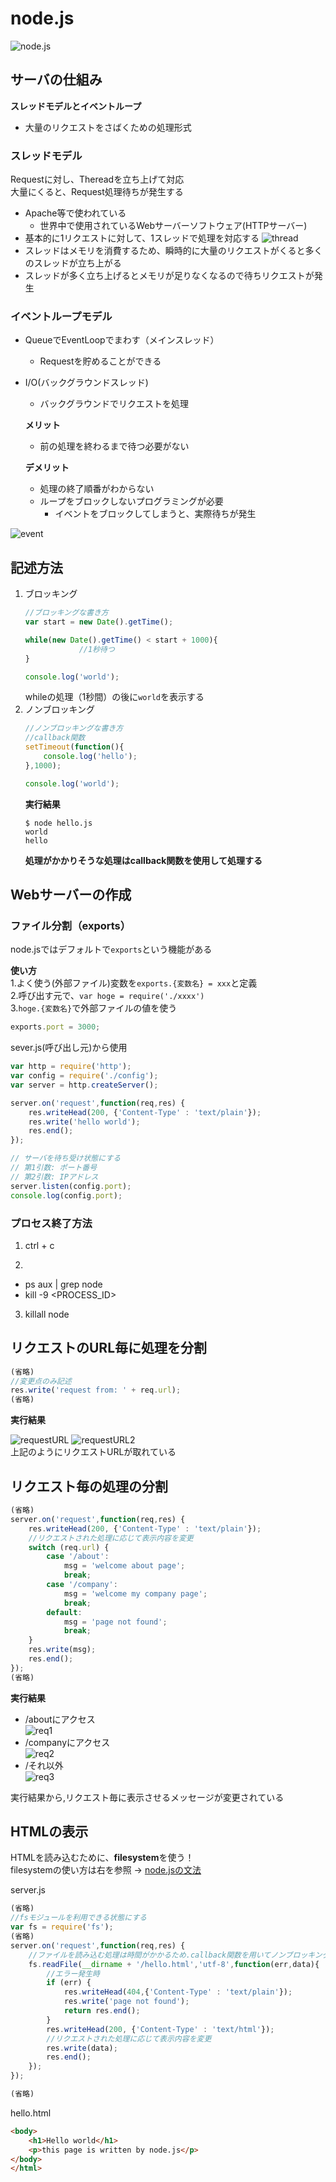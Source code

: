 # node.js
![node.js](img/node.png "サンプル")
## サーバの仕組み
**スレッドモデルとイベントループ**    
* 大量のリクエストをさばくための処理形式
### スレッドモデル
Requestに対し、Thereadを立ち上げて対応  
大量にくると、Request処理待ちが発生する
- Apache等で使われている
    - 世界中で使用されているWebサーバーソフトウェア(HTTPサーバー)
- 基本的に1リクエストに対して、1スレッドで処理を対応する
![thread](model/thread.jpg "サンプル")
- スレッドはメモリを消費するため、瞬時的に大量のリクエストがくると多くのスレッドが立ち上がる
- スレッドが多く立ち上げるとメモリが足りなくなるので待ちリクエストが発生
### イベントループモデル
- QueueでEventLoopでまわす（メインスレッド）  
    - Requestを貯めることができる
- I/O(バックグラウンドスレッド)
    - バックグラウンドでリクエストを処理

    **メリット**  
    - 前の処理を終わるまで待つ必要がない    

    **デメリット**  
    - 処理の終了順番がわからない  　  　
    - ループをブロックしないプログラミングが必要　　
        - イベントをブロックしてしまうと、実際待ちが発生

![event](model/event.jpg "サンプル")

## 記述方法
1. ブロッキング
    ```javascript
    //ブロッキングな書き方
    var start = new Date().getTime();

    while(new Date().getTime() < start + 1000){
                //1秒待つ
    }

    console.log('world');
    ```
    whileの処理（1秒間）の後に`world`を表示する
2. ノンブロッキング
    ```javascript
    //ノンブロッキングな書き方
    //callback関数
    setTimeout(function(){
        console.log('hello');
    },1000);

    console.log('world');
    ```
    **実行結果**
    ```
    $ node hello.js
    world
    hello
    ```
    **処理がかかりそうな処理はcallback関数を使用して処理する**

## Webサーバーの作成
### ファイル分割（exports）
node.jsではデフォルトで`exports`という機能がある   

**使い方**    
    1.よく使う(外部ファイル)変数を`exports.{変数名} = xxx`と定義  
    2.呼び出す元で、`var hoge = require('./xxxx')`  
    3.`hoge.{変数名}`で外部ファイルの値を使う

```javascript
exports.port = 3000;

```
sever.js(呼び出し元)から使用
```javascript
var http = require('http');
var config = require('./config');
var server = http.createServer();

server.on('request',function(req,res) {
    res.writeHead(200, {'Content-Type' : 'text/plain'});
    res.write('hello world');
    res.end();
});

// サーバを待ち受け状態にする
// 第1引数: ポート番号
// 第2引数: IPアドレス
server.listen(config.port);
console.log(config.port);
```

### プロセス終了方法
1. ctrl + c

2.  

- ps aux | grep node
- kill -9 <PROCESS_ID>

3. killall node

## リクエストのURL毎に処理を分割
```javascript:server.js
(省略)
//変更点のみ記述
res.write('request from: ' + req.url);
(省略)
```
**実行結果**

![requestURL](img/requestURL.png "サンプル")
![requestURL2](img/requestURL2.png "サンプル")  
上記のようにリクエストURLが取れている

## リクエスト毎の処理の分割
```javascript
(省略)
server.on('request',function(req,res) {
    res.writeHead(200, {'Content-Type' : 'text/plain'});
    //リクエストされた処理に応じて表示内容を変更
    switch (req.url) {
        case '/about':
            msg = 'welcome about page';
            break;
        case '/company':
            msg = 'welcome my company page';
            break;
        default:
            msg = 'page not found';
            break;
    }
    res.write(msg);
    res.end();
});
(省略)
```
**実行結果**  
- /aboutにアクセス  
![req1](img/req1.png "req1")
- /companyにアクセス  
![req2](img/req2.png "req2")
- /それ以外   
![req3](img/req3.png "req3")  

実行結果から,リクエスト毎に表示させるメッセージが変更されている

## HTMLの表示  
HTMLを読み込むために、**filesystem**を使う！   
filesystemの使い方は右を参照 →
[node.jsの文法](./node.js-file-operation.md "Qiita")


server.js
```javascript
(省略)
//fsモジュールを利用できる状態にする
var fs = require('fs');
(省略)
server.on('request',function(req,res) {
    //ファイルを読み込む処理は時間がかかるため.callback関数を用いてノンブロッキング処理
    fs.readFile(__dirname + '/hello.html','utf-8',function(err,data){
        //エラー発生時
        if (err) {
            res.writeHead(404,{'Content-Type' : 'text/plain'});
            res.write('page not found');
            return res.end();
        }
        res.writeHead(200, {'Content-Type' : 'text/html'});
        //リクエストされた処理に応じて表示内容を変更
        res.write(data);
        res.end();
    });
});

(省略)

```

hello.html  
```html
<body>
    <h1>Hello world</h1>
    <p>this page is written by node.js</p>
</body>
</html>
```

